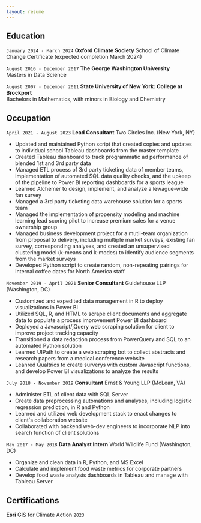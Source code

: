 ```yaml
---
layout: resume
---
```

<!-- ## Currently -->


## Education

`January 2024 - March 2024`
__Oxford Climate Society__
School of Climate Change Certificate (expected completion March 2024)

`August 2016 - December 2017`
__The George Washington University__  
Masters in Data Science

`August 2007 - December 2011`
__State University of New York: College at Brockport__  
Bachelors in Mathematics, with minors in Biology and Chemistry

## Occupation

`April 2021 - August 2023`
__Lead Consultant__
Two Circles Inc. (New York, NY)

- Updated and maintained Python script that created copies and updates to individual school Tableau dashboards from the master template
- Created Tableau dashboard to track programmatic ad performance of blended 1st and 3rd party data
- Managed ETL process of 3rd party ticketing data of member teams, implementation of automated SQL data quality checks, and the upkeep of the pipeline to Power BI reporting dashboards for a sports league
- Learned Alchemer to design, implement, and analyze a lewague-wide fan survey
- Managed a 3rd party ticketing data warehouse solution for a sports team
- Managed the implementation of propensity modeling and machine learning lead scoring pilot to increase premium sales for a venue ownership group
- Managed business development project for a mutli-team organization from proposal to delivery, including multiple market surveys, existing fan survey, corresponding analyses, and created an unsupervised clustering model (k-means and k-modes) to identify audience segments from the market surveys
- Developed Python script to create random, non-repeating pairings for internal coffee dates for North America staff

`November 2019 - April 2021`
__Senior Consultant__
Guidehouse LLP (Washington, DC)

- Customized and expedited data management in R to deploy visualizations in Power BI
- Utilized SQL, R, and HTML to scrape client documents and aggregate data to populate a process improvement Power BI dashboard
- Deployed a Javascript/jQuery web scraping solution for client to improve project tracking capacity
- Transitioned a data redaction process from PowerQuery and SQL to an automated Python solution
- Learned UIPath to create a web scraping bot to collect abstracts and research papers from a medical conference website
- Leanred Qualtrics to create surverys with custom Javascript functions, and develop Power BI visualizations to analyze the results

`July 2018 - November 2019`
__Consultant__
Ernst & Young LLP (McLean, VA)

- Administer ETL of client data with SQL Server
- Create data preprocessing automations and analyses, including logistic regression prediction, in R and Python
- Learned and utilized web development stack to enact changes to client's collaboration website
- Collaborated with backend web-dev engineers to incorporate NLP into search function of client solutions

`May 2017 - May 2018`
__Data Analyst Intern__
World Wildlife Fund (Washington, DC)

- Organize and clean data in R, Python, and MS Excel
- Calculate and implement food waste metrics for corporate partners
- Develop food waste analysis dashboards in Tableau and manage with Tableau Server

<!-- `2016-Present`
__Office Assistant__  
Data Science Program at The George Washington University 

- Assist program directors with office organization
- Formulate department initiative documentation
- Manage current student data
- Field inquiries about the data science program

`2013-2016`
__Patient Care Technician__  
Rochester General Hospital Adult and Pediatric Emergency Departments 

- Assist MDs, midlevels, and RNs with patient interventions and trauma cases
- Perform EKGs
- Draw blood for lab testing
- Transport patients
- Record vital signs
- Stock medical supplies
- Interpret for Spanish speaking patients

`2012-2013`
__Volunteer__  
Fundación Niño y Cáncer/Calvo Mackenna Hospital (Santiago, Chile)

- Record patient vital signs
- Find and deliver patient charts and lab results
- Schedule patient appointments
- Translate documents to English
- Provide English lessons for doctors and nurses

`2010-2013`
__Technician__  
F.F. Thompson Hospital Emergency Department

- Assist MDs, midlevels, and RNs with patient interventions
- Perform EKGs
- Draw blood for lab testing
- Transport patients
- Record vital signs
- Stock medical supplies
- Operate the triage desk -->

## Certifications

__Esri__
GIS for Climate Action `2023`

<!-- ## Awards

`Year`
Name of Award, Organization

## Publications

A list is also available [online](http://scholar.google.co.uk/citations?user=LTOTl0YAAAAJ)

### Journals

`Year`
Article Title, Journal Title 

### Books

`Year`
Book Title, Journal Title

## Presentations

`Year`
Presentation Title, Conference, <a href="http://MyWebsite.tld/presentation1">Link to Presentation</a>  -->


<!-- ### Footer

Last updated: Jan 17th, 2024 -->


